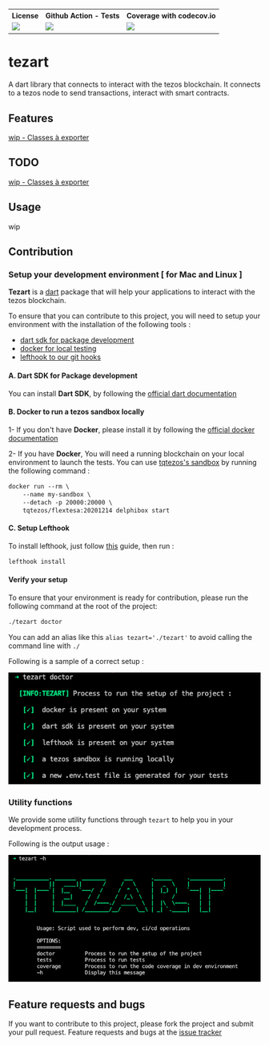 <table style="width:100%">
  <tr>
    <th>License</th>
    <th>Github Action - Tests</th>
    <th>Coverage with codecov.io</th>
  </tr>
  <tr>
    <td>
        <a href="https://github.com/moneytrackio/tezart/blob/main/LICENSE" target="_blank">
           <img src="https://img.shields.io/static/v1?label=License&message=MIT&color=blue"/>
        </a>
    </td>
    <td>
        <a href="https://github.com/moneytrackio/tezart/actions?query=workflow%3A%22Run+tests%22" target="_blank">
            <img src="https://github.com/moneytrackio/tezart/workflows/Run%20tests/badge.svg"/>
        </a>
    </td>
    <td>
        <a href="https://codecov.io/gh/moneytrackio/tezart" target="_blank">
            <img src="https://codecov.io/gh/moneytrackio/tezart/branch/main/graph/badge.svg?token=0BOIGV5QCT"/>
        </a>
    </td>
  </tr>
</table>

# tezart

A dart library that connects to interact with the tezos blockchain. 
It connects to a tezos node to send transactions, interact with smart contracts.

## Features 

[wip - Classes à exporter](https://www.notion.so/Classes-exposer-fca03549f8ec4800a3ddf734ac0973d9)

## TODO 

[wip - Classes à exporter](https://www.notion.so/Classes-exposer-fca03549f8ec4800a3ddf734ac0973d9)

## Usage

wip

## Contribution

### Setup your development environment [ for Mac and Linux ]

**Tezart** is a [dart](https://dart.dev/) package that will help your applications to interact with the tezos blockchain.

To ensure that you can contribute to this project, you will need to setup your environment with the installation of the following tools : 

- [dart sdk for package development](https://dart.dev/get-dart)
- [docker for local testing](https://docs.docker.com/get-docker/)
- [lefthook to our git hooks](https://github.com/Arkweid/lefthook)

#### A. Dart SDK for Package development

You can install **Dart SDK**, by following the [official dart documentation](https://dart.dev/get-dart)
#### B. Docker to run a tezos sandbox locally

1- If you don't have **Docker**, please install it by following the [official docker documentation](https://docs.docker.com/get-docker/)

2- If you have **Docker**, You will need a running blockchain on your local environment to launch the tests. You can use [tqtezos's sandbox](https://assets.tqtezos.com/docs/setup/2-sandbox/) by running the following command : 

```
docker run --rm \
    --name my-sandbox \
    --detach -p 20000:20000 \
    tqtezos/flextesa:20201214 delphibox start
```

#### C. Setup Lefthook

To install lefthook, just follow [this](https://github.com/Arkweid/lefthook/blob/master/docs/full_guide.md#installation) guide, then run :

```sh
lefthook install
```

#### Verify your setup 

To ensure that your environment is ready for contribution, please run the following command at the root of the project: 

```sh
./tezart doctor
```

You can add an alias like this `alias tezart='./tezart'` to avoid  calling the command line with `./`
 
Following is a sample of a correct setup :

![a-sample-setup](./doc/setup/a-sample-correct-setup.png)

### Utility functions

We provide some utility functions through `tezart` to help you in your development process. 

Following is the output usage : 

![a-current-usage](./doc/setup/a-current-usage.png)

## Feature requests and bugs 

If you want to contribute to this project, please fork the project and submit your pull request. 
Feature requests and bugs at the [issue tracker](https://github.com/moneytrackio/tezart/issues/new)
